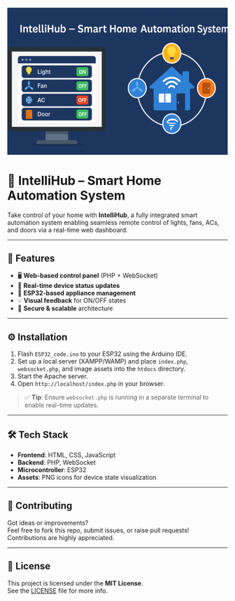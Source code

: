 
![Smart Home Banner](./banner.png)

# 🔌 IntelliHub – Smart Home Automation System

Take control of your home with **IntelliHub**, a fully integrated smart automation system enabling seamless remote control of lights, fans, ACs, and doors via a real-time web dashboard.

---

## 🚀 Features

- 🖥️ **Web-based control panel** (PHP + WebSocket)  
- 📡 **Real-time device status updates**  
- 🔌 **ESP32-based appliance management**  
- 💡 **Visual feedback** for ON/OFF states  
- 🔐 **Secure & scalable** architecture

---

## ⚙️ Installation

1. Flash `ESP32_code.ino` to your ESP32 using the Arduino IDE.  
2. Set up a local server (XAMPP/WAMP) and place `index.php`, `websocket.php`, and image assets into the `htdocs` directory.  
3. Start the Apache server.  
4. Open `http://localhost/index.php` in your browser.  

> ✅ **Tip**: Ensure `websocket.php` is running in a separate terminal to enable real-time updates.

---

## 🛠️ Tech Stack

- **Frontend**: HTML, CSS, JavaScript  
- **Backend**: PHP, WebSocket  
- **Microcontroller**: ESP32  
- **Assets**: PNG icons for device state visualization

---

## 🤝 Contributing

Got ideas or improvements?  
Feel free to fork this repo, submit issues, or raise pull requests! Contributions are highly appreciated.

---

## 📄 License

This project is licensed under the **MIT License**.  
See the [LICENSE](./LICENSE) file for more info.
